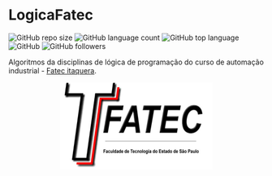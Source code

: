 # LogicaFatec

![GitHub repo size](https://img.shields.io/github/repo-size/jonfisik/LogicaFatec)
![GitHub language count](https://img.shields.io/github/languages/count/jonfisik/LogicaFatec)
![GitHub top language](https://img.shields.io/github/languages/top/jonfisik/LogicaFatec)
![GitHub](https://img.shields.io/github/license/jonfisik/LogicaFatec)
![GitHub followers](https://img.shields.io/github/followers/jonfisik?style=social)

 Algoritmos da disciplinas de lógica de programação do curso de automação industrial - [Fatec itaquera](http://www.fatecitaquera.edu.br/).
 <p align="center">
<img src="https://github.com/jonfisik/LogicaFatec/blob/main/AulasLogicaFatec/img/FATEC-logo1.jpg" width="300">
</p>

